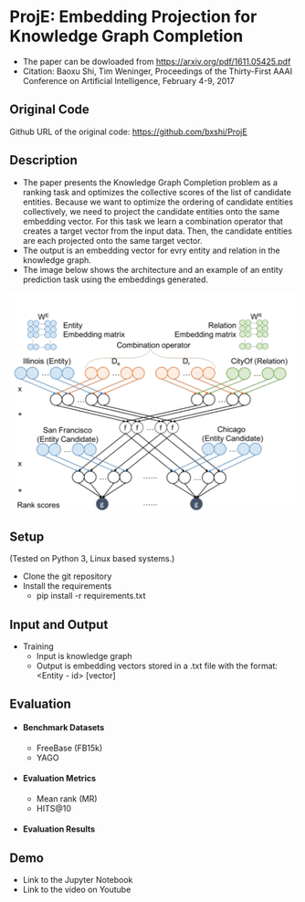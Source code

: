 # ProjE: Embedding Projection for Knowledge Graph Completion

- The paper can be dowloaded from https://arxiv.org/pdf/1611.05425.pdf
- Citation: Baoxu Shi, Tim Weninger, Proceedings of the Thirty-First AAAI Conference on Artificial Intelligence, February 4-9, 2017

## Original Code
Github URL of the original code: https://github.com/bxshi/ProjE

## Description
- The paper presents the Knowledge Graph Completion problem as a ranking task and optimizes the collective scores of the list of candidate entities. Because we want to optimize the ordering of candidate entities collectively, we need to
project the candidate entities onto the same embedding vector. For this task we learn a combination operator
that creates a target vector from the input data. Then, the candidate entities are each projected onto the same
target vector.
- The output is an embedding vector for evry entity and relation in the knowledge graph.
- The image below shows the architecture and an example of an entity prediction task using the embeddings generated.

![architecture](resources/architecture.png)

## Setup
(Tested on Python 3, Linux based systems.)
- Clone the git repository
- Install the requirements
	- pip install -r requirements.txt

## Input and Output
- Training
	- Input is knowledge graph
	- Output is embedding vectors stored in a .txt file with the format: <Entity - id> [vector]

## Evaluation
- #### Benchmark Datasets
    - FreeBase (FB15k)
    - YAGO
- #### Evaluation Metrics
    - Mean rank (MR)
    - HITS@10
- #### Evaluation Results

## Demo
- Link to the Jupyter Notebook 
- Link to the video on Youtube
